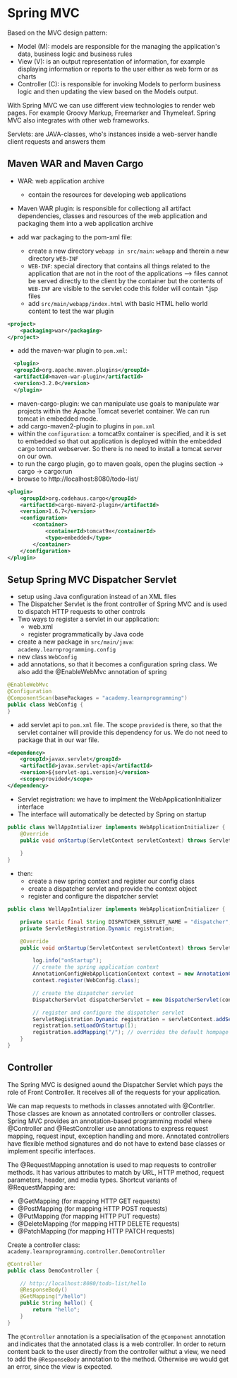 # Spring MVC

Based on the MVC design pattern:

- Model (M): models are responsible for the managing the application's data, business logic and business rules
- View (V): is an output representation of information, for example displaying information or reports to the user either as web form or as charts
- Controller (C): is responsible for invoking Models to perform business logic and then updating the view based on the Models output.

With Spring MVC we can use different view technologies to render web pages.
For example Groovy Markup, Freemarker and Thymeleaf. Spring MVC also integrates with other web frameworks.

Servlets: are JAVA-classes, who's instances inside a web-server handle client requests and answers them

## Maven WAR and Maven Cargo

- WAR: web application archive
  - contain the resources for developing web applications
- Maven WAR plugin: is responsible for collectiong all artifact dependencies, classes and resources of the web
  application and packaging them into a web application archive
  
- add war packaging to the pom-xml file:
  - create a new directory `webapp in src/main`: `webapp` and therein a new directory `WEB-INF`
  - `WEB-INF`: special directory that contains all things related to the application that are not in the root of the applications
    --> files cannot be served directly to the client by the container
    but the contents of `WEB-INF` are visible to the servlet code
    this folder will contain *.jsp files
  - add `src/main/webapp/index.html` with basic HTML hello world content to test the war plugin

```xml
<project>
    <packaging>war</packaging>
</project>
```

- add the maven-war plugin to `pom.xml`:
```xml
  <plugin>
  <groupId>org.apache.maven.plugins</groupId>
  <artifactId>maven-war-plugin</artifactId>
  <version>3.2.0</version>
  </plugin>
```
- maven-cargo-plugin: we can manipulate use goals to manipulate war projects within the Apache Tomcat severlet container.
  We can run tomcat in embedded mode.
- add cargo-maven2-plugin to plugins in `pom.xml`
- within the `configuration`: a tomcat9x container is specified, and it is set to embedded so that out application is 
deployed within the embedded cargo tomcat webserver. So there is no need to install a tomcat server on our own.
- to run the cargo plugin, go to maven goals, open the plugins section -> cargo -> cargo:run   
- browse to http://localhost:8080/todo-list/
```xml
<plugin>
    <groupId>org.codehaus.cargo</groupId>
    <artifactId>cargo-maven2-plugin</artifactId>
    <version>1.6.7</version>
    <configuration>
        <container>
            <containerId>tomcat9x</containerId>
            <type>embedded</type>
        </container>
    </configuration>
</plugin>
```

## Setup Spring MVC Dispatcher Servlet

- setup using Java configuration instead of an XML files
- The Dispatcher Servlet is the front controller of Spring MVC and is used to dispatch HTTP requests to other controls
- Two ways to register a servlet in our application:
  - web.xml
  - register programmatically by Java code
- create a new package in `src/main/java`: `academy.learnprogramming.config`
- new class `WebConfig`
- add annotations, so that it becomes a configuration spring class. We also add the @EnableWebMvc annotation of spring
```java
@EnableWebMvc
@Configuration
@ComponentScan(basePackages = "academy.learnprogramming")
public class WebConfig {
}
```

- add servlet api to `pom.xml` file. The scope `provided` is there, so that the servlet container will provide 
this dependency for us. We do not need to package that in our war file.
```xml
<dependency>
    <groupId>javax.servlet</groupId>
    <artifactId>javax.servlet-api</artifactId>
    <version>${servlet-api.version}</version>
    <scope>provided</scope>
</dependency>
```

- Servlet registration: we have to implment the WebApplicationInitializer interface
- The interface will automatically be detected by Spring on startup

```java
public class WellAppIntializer implements WebApplicationInitializer {
    @Override
    public void onStartup(ServletContext servletContext) throws ServletException {
        
    }
}
```

- then:
    - create a new spring context and register our config class
    - create a dispatcher servlet and provide the context object
    - register and configure the dispatcher servlet

```java
public class WellAppIntializer implements WebApplicationInitializer {

    private static final String DISPATCHER_SERVLET_NAME = "dispatcher";
    private ServletRegistration.Dynamic registration;

    @Override
    public void onStartup(ServletContext servletContext) throws ServletException {

        log.info("onStartup");
        // create the spring application context
        AnnotationConfigWebApplicationContext context = new AnnotationConfigWebApplicationContext();
        context.register(WebConfig.class);

        // create the dispatcher servlet
        DispatcherServlet dispatcherServlet = new DispatcherServlet(context);

        // register and configure the dispatcher servlet
        ServletRegistration.Dynamic registration = servletContext.addServlet(DISPATCHER_SERVLET_NAME, dispatcherServlet);
        registration.setLoadOnStartup(1);
        registration.addMapping("/"); // overrides the default hompage servlet of tomcat and shows our own
    }
}
```

## Controller

The Spring MVC is designed aound the Dispatcher Servlet which pays the role of Front Controller. It receives all of the
requests for your application.
 
We can map requests to methods in classes annotated with @Contrller. Those classes are known as annotated controllers or
 controller classes. Spring MVC provides an annotation-based programming model where @Controller and @RestController use
 annotations to express request mapping, request input, exception handling and more. Annotated controllers have flexible
 method signatures and do not have to extend base classes or implement specific interfaces.  

The @RequestMapping annotation is used to map requests to controller methods. It has various attributes to match by URL,
HTTP method, request parameters, header, and media types.
Shortcut variants of @RequestMapping are:
- @GetMapping (for mapping HTTP GET requests)
- @PostMapping (for mapping HTTP POST requests)
- @PutMapping (for mapping HTTP PUT requests)
- @DeleteMapping (for mapping HTTP DELETE requests)
- @PatchMapping (for mapping HTTP PATCH requests)

Create a controller class: `academy.learnprogramming.controller.DemoController`

```java
@Controller
public class DemoController {

    // http://localhost:8080/todo-list/hello
    @ResponseBody()
    @GetMapping("/hello")
    public String hello() {
        return "hello";
    }
}
```

The `@Controller` annotation is a specialisation of the `@Component` annotation and indicates that the annotated class 
is a web controller. In order to return content back to the user directly from the controller withut a view, we need to
add the `@ResponseBody` annotation to the method. Otherwise we would get an error, since the view is expected.
